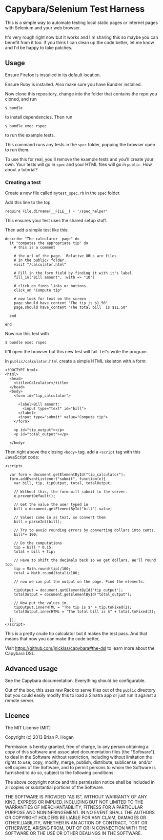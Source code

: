 # Capybara/Selenium Test Harness

This is a simple way to automate testing local static pages or internet pages with Selenium and your web browser.

It's very rough right now but it works and I'm sharing this so maybe you can benefit from it too. If you think I can clean up the code better, let me know and I'd be happy to take patches.

## Usage

Ensure Firefox is installed in its default location.

Ensure Ruby is installed. Also make sure you have Bundler installed. 

Now clone this repository, change into the folder that contains the repo
you cloned, and run

    $ bundle

to install dependencies. Then run

    $ bundle exec rspec
    
to run the example tests.

This command runs any tests in the `spec` folder, popping the browser open to run them.

To use this for real, you'll remove the example tests and you'll create your own. Your tests will
go in `spec` and your HTML files will go in `public`. How about a tutorial?

### Creating a test

Create a new file called `mytest_spec.rb` in the `spec` folder.

Add this line to the top

```
require File.dirname(__FILE__) + '/spec_helper'
```

This ensures your test uses the shared setup stuff.

Then add a simple test like this:

```
describe "The calculator  page" do
  it "computes the appropriate tip" do
    # this is a comment

    # the url of the page.  Relative URLs are files
    # in the public/ folder.
    visit "/calculator.html"

    # Fill in the form field by finding it with it's label.
    fill_in("Bill amount", :with => "10")

    # click_on finds links or buttons.
    click_on "Compute tip"

    # now look for text on the screen
    page.should have_content "The tip is $1.50" 
    page.should have_content "The total bill  is $11.50" 

  end
    
end

```

Now run this test with

```
$ bundle exec rspec
```

It'll open the browser but this new test will fail. Let's write the program.

In `public/calculator.html` create a simple HTML skeleton with a form:

```
<!DOCTYPE html>
<html>
  <head>
    <title>Calculator</title>
  </head>
  <body>
    <form id="tip_calculator">

      <label>Bill amount: 
        <input type="text" id="bill">
      </label>
      <input type="submit" value="Compute tip">
    </form>

    <p id="tip_output"></p>
    <p id="total_output"></p>

  </body>
```

Then right above the closing `<body>` tag, add a `<script` tag with
this JavaScript code:

```
<script>

  var form = document.getElementById("tip_calculator");
  form.addEventListener("submit", function(e){
    var bill, tip, tipOutput, total, totalOutput;

    // Without this, the form will submit to the server.
    e.preventDefault();

    // Get the value the user typed in
    bill = document.getElementById("bill").value;

    // Values come in as text, so convert them
    bill = parseInt(bill); 

    // Try to avoid rounding errors by converting dollars into cents.
    bill*= 100;  

    // Do the computations
    tip = bill * 0.15;
    total = bill + tip;

    // Have to shift the decimals back so we get dollars. We'll round too.
    tip = Math.round(tip)/100;
    total = Math.round(total)/100;

    // now we can put the output on the page. Find the elements:

    tipOutput = document.getElementById("tip_output");
    totalOutput = document.getElementById("total_output");

    // Now put the values in.
    tipOutput.innerHTML = "The tip is $" + tip.toFixed(2);
    totalOutput.innerHTML = "The total bill is $" + total.toFixed(2);

  });
</script>
```

This is a pretty crude tip calculator but it makes the test pass. And that
means that now you can make the code better,

Visit https://github.com/jnicklas/capybara#the-dsl to learn more about the Capybara DSL.


## Advanced usage

See the Capybara documentation. Everything should be configurable.    

Out of the box, this uses raw Rack to serve files out of the `public` directory
but you could easily modify this to load a Sinatra app or just run it against
a remote server.

## Licence


The MIT License (MIT)

Copyright (c) 2013 Brian P. Hogan

Permission is hereby granted, free of charge, to any person obtaining a copy of
this software and associated documentation files (the "Software"), to deal in
the Software without restriction, including without limitation the rights to
use, copy, modify, merge, publish, distribute, sublicense, and/or sell copies of
the Software, and to permit persons to whom the Software is furnished to do so,
subject to the following conditions:

The above copyright notice and this permission notice shall be included in all
copies or substantial portions of the Software.

THE SOFTWARE IS PROVIDED "AS IS", WITHOUT WARRANTY OF ANY KIND, EXPRESS OR
IMPLIED, INCLUDING BUT NOT LIMITED TO THE WARRANTIES OF MERCHANTABILITY, FITNESS
FOR A PARTICULAR PURPOSE AND NONINFRINGEMENT. IN NO EVENT SHALL THE AUTHORS OR
COPYRIGHT HOLDERS BE LIABLE FOR ANY CLAIM, DAMAGES OR OTHER LIABILITY, WHETHER
IN AN ACTION OF CONTRACT, TORT OR OTHERWISE, ARISING FROM, OUT OF OR IN
CONNECTION WITH THE SOFTWARE OR THE USE OR OTHER DEALINGS IN THE SOFTWARE.

        
